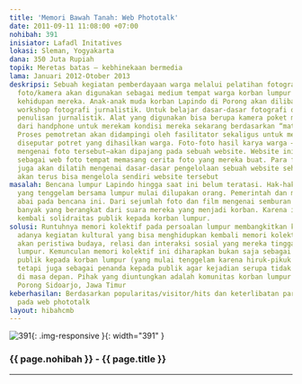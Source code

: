 ```yaml
---
title: 'Memori Bawah Tanah: Web Phototalk'
date: 2011-09-11 11:08:00 +07:00
nohibah: 391
inisiator: Lafadl Initatives
lokasi: Sleman, Yogyakarta
dana: 350 Juta Rupiah
topik: Meretas batas – kebhinekaan bermedia
lama: Januari 2012-Otober 2013
deskripsi: Sebuah kegiatan pemberdayaan warga melalui pelatihan fotografi. Medium
  foto/kamera akan digunakan sebagai medium tempat warga korban lumpur berbicara tentang
  kehidupan mereka. Anak-anak muda korban Lapindo di Porong akan dilibatkan dalam
  workshop fotografi jurnalistik. Untuk belajar dasar-dasar fotografi dokumenter dan
  penulisan jurnalistik. Alat yang digunakan bisa berupa kamera poket maupun kamera
  dari handphone untuk merekam kondisi mereka sekarang berdasarkan “mata” mereka sendiri.
  Proses pemotretan akan didampingi oleh fasilitator sekaligus untuk menggali cerita
  diseputar potret yang dihasilkan warga. Foto-foto hasil karya warga –berikut cerita
  mengenai foto tersebut—akan dipajang pada sebuah website. Website ini dikhususkan
  sebagai web foto tempat memasang cerita foto yang mereka buat. Para fotografer tersebut
  juga akan dilatih mengenai dasar-dasar pengelolaan sebuah website sehingga mereka
  akan terus bisa mengelola sendiri website tersebut
masalah: Bencana lumpur Lapindo hingga saat ini belum teratasi. Hak-hak dasar warga
  yang tenggelam bersama lumpur mulai dilupakan orang. Pemerintah dan masyarakat seolah
  abai pada bencana ini. Dari sejumlah foto dan film mengenai semburan lumpur tidak
  banyak yang berangkat dari suara mereka yang menjadi korban. Karena itu perlu dibangun
  kembali solidraitas publik kepada korban lumpur.
solusi: Runtuhnya memori kolektif pada persoalan lumpur membangkitkan kebutuhan untuk
  adanya kegiatan kultural yang bisa menghidupkan kembali memori kolektif warga korban
  akan peristiwa budaya, relasi dan interaksi sosial yang mereka tinggalkan di bawah
  lumpur. Kemunculan memori kolektif ini diharapkan bukan saja sebagai penguat solidaritas
  publik kepada korban lumpur (yang mulai tenggelam karena hiruk-pikuk isu-isu kekinian),
  tetapi juga sebagai penanda kepada publik agar kejadian serupa tidak terulang lagi
  di masa depan. Pihak yang diuntungkan adalah komunitas korban lumpur lapindo di
  Porong Sidoarjo, Jawa Timur
keberhasilan: Berdasarkan popularitas/visitor/hits dan keterlibatan para korban lumpur
  pada web phototalk
layout: hibahcmb
---
```


![391](/static/img/hibahcmb/391.png){: .img-responsive }{: width="391" }

### {{ page.nohibah }} - {{ page.title }}

---
